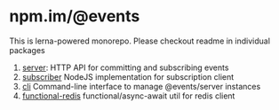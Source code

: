 # npm.im/@events

This is lerna-powered monorepo. Please checkout readme in individual packages

1. [server](https://github.com/tungv/events/tree/master/packages/server): HTTP API for committing and subscribing events
1. [subscriber](https://github.com/tungv/events/tree/master/packages/subscriber) NodeJS implementation for subscription client
1. [cli](https://github.com/tungv/events/tree/master/packages/cli) Command-line interface to manage @events/server instances
1. [functional-redis](https://github.com/tungv/events/tree/master/packages/functional-redis) functional/async-await util for redis client
